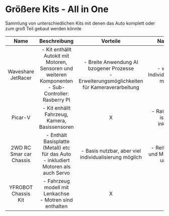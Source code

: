# Größere Kits - All in One
Sammlung von unterschiedlichen Kits mit denen das Auto komplett oder zum groß Teil gebaut werden könnte

| Name | Beschreibung | Vorteile | Nachteile | Kosten | Link | 
| :--: | :----------: | :------: | :-------: | :----: | :--: |
| Waveshare JetRacer | - Kit enthällt Autokit mit Motoren, Sensoren und weiteren Komponenten <br> - Sub-Controller: Rasberry PI | - Breite Anwendung AI bzogener Prozesse <br> - Erweiterungsmöglichkeiten für Kameraverarbeitung | - weniger Individualisierung möglich | 279,90€ | [Berrybase](https://www.berrybase.de/waveshare-jetracer-professional-ros-ai-zubehoer-kit-autonomes-fahren-und-ai-projekte?c=2703#) | 
| Picar-V | - Kit enhällt Fahrzeug, Kamera, Basissensoren | X | - Raspberry Pi ist nicht inkludiert | 79,99$ | [SundFounder](https://www.sunfounder.com/collections/robotics/products/smart-video-car)
| 2WD RC Smar car Chassis | - Enthält Basisplatte (Metall) etc für das Auto <br> - inkludiert Motoren als auch Servo | - Basis nutzbar, aber viel individualisierung möglich | - Reifen, Servo und Motoren ggf. unnötig | ca. 48€ | [ROBOTER](https://www.roboter-bausatz.de/p/2wd-rc-smart-car-chassis) |
| YFROBOT Chassis Kit | - Fahrzeug modell mit Lenkachse <br> - Motren sind enthalten | X | X | 54,40€ <br> 49,90€ | [ebay](https://www.ebay.de/itm/156085410313?_trkparms=amclksrc%3DITM%26aid%3D111001%26algo%3DREC.SEED%26ao%3D1%26asc%3D20240304162621%26meid%3D963254c408c24a758335c16631ff1476%26pid%3D102020%26rk%3D2%26rkt%3D4%26sd%3D305314520311%26itm%3D156085410313%26pmt%3D1%26noa%3D1%26pg%3D2332490&_trksid=p2332490.c102020.m5276) <br> [Funduino](https://funduinoshop.com/diy-werkstatt/bausaetze/chassis/yfrobot-chassis-kit-mit-lenkachse)
